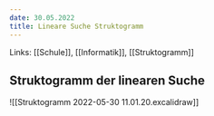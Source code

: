 ```yaml
---
date: 30.05.2022
title: Lineare Suche Struktogramm
---
```

Links: [[Schule]], [[Informatik]], [[Struktogramm]]

## Struktogramm der linearen Suche 
![[Struktogramm 2022-05-30 11.01.20.excalidraw]]
